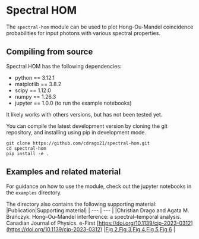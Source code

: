 # Spectral HOM

The `spectral-hom` module can be used to plot Hong-Ou-Mandel coincidence probabilities for input photons with various spectral properties. 

## Compiling from source

Spectral HOM has the following dependencies:

- python == 3.12.1
- matplotlib == 3.8.2
- scipy == 1.12.0
- numpy == 1.26.3
- jupyter == 1.0.0 (to run the example notebooks)

It likely works with others versions, but has not been tested yet. 
  
You can compile the latest development version by cloning the git repository, and installing using pip in development mode.
```
git clone https://github.com/cdrago21/spectral-hom.git
cd spectral-hom
pip install -e .
```
## Examples and related material

For guidance on how to use the module, check out the jupyter notebooks in the `examples` directory. 

The directory also contains the following supporting material:
|Publication|Supporting material|
| --- | --- |
|Christian Drago and Agata M. Brańczyk. Hong–Ou–Mandel interference: a spectral–temporal analysis. Canadian Journal of Physics. e-First  [https://doi.org/10.1139/cjp-2023-0312](https://doi.org/10.1139/cjp-2023-0312) |[Fig 2](examples/Hong-Ou-Mandel_Interference_A_spectral-temporal_analysis/figure-2.ipynb),[Fig 3](examples/Hong-Ou-Mandel_Interference_A_spectral-temporal_analysis/figure-3.ipynb),[Fig 4](examples/Hong-Ou-Mandel_Interference_A_spectral-temporal_analysis/figure-4.ipynb),[Fig 5](examples/Hong-Ou-Mandel_Interference_A_spectral-temporal_analysis/figure-5.ipynb),[Fig 6](examples/Hong-Ou-Mandel_Interference_A_spectral-temporal_analysis/figure-6.ipynb) |


